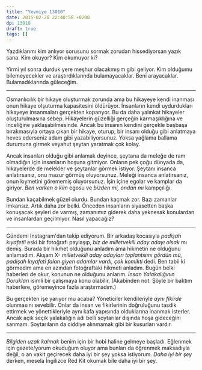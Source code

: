 ```yaml
---
title: "Yevmiye 13010"
date: 2015-02-28 22:40:58 +0200
dp: 13010
draft: true
tags: []
---
```


Yazdıklarımı kim anlıyor sorusunu sormak zorudan hissediyorsan yazık
sana. Kim okuyor? Kim okumuyor ki? 

Yirmi yıl sonra durduk yere meşhur olacakmışım gibi geliyor. Kim
olduğumu bilemeyecekler ve araştırdıklarında bulamayacaklar. Beni
arayacaklar. Bulamadıklarında güleceğim. 

------ 

Osmanlıcılık bir hikaye oluşturmak zorunda ama bu hikayeye kendi
inanması onun hikaye olşuturma kapasitesini öldürüyor. İnsanların
kendi uydurdukları hikayeye insanmaları gerçekten koparıyor. Bu da
daha yalınkat hikayeler oluşturulmasına sebep. Hikayelerin güzelliği
gerçeğin karmaşıklığına ve inceliğine yaklaşabilmesinde. Ancak bu
insanın kendini gerçekle başbaşa bırakmasıyla ortaya çıkan bir hikaye,
oturup, bir insanı olduğu gibi anlatmaya heves ederseniz adam gibi
yazabiliyorsunuz. Yoksa yağlama ballama durumuna girmek veyahut şeytan
yaratmak çok kolay.

Ancak insanları olduğu gibi anlamak deyince, şeytana da meleğe de ram
olmadığın için insanların hoşuna gitmiyor. Onların pek çoğu dünyada
da, hikayelerde de melekler ve şeytanlar görmek istiyor. Şeytanı
insanca anlatırsanız, onu mazur görmüş oluyorsunuz. Meleği insanca
anlatırsanız, onun kıymetini görememiş oluyorsunuz. İşin içine egolar
ve kamplar da giriyor. *Ben varken o kim* egosu ve *bizden mi, ondan
mı* kampçılığı.

Bundan kaçabilmek güzel olurdu. Bundan kaçmak zor. Bazı zamanlar
imkansız. Artık daha zor belki. Önceden insanların siyasetten başka
konuşacak şeyleri de varmış, zamanımız giderek daha yeknesak
konulardan ve insanlardan geçilmiyor. Nasıl yapacağız?

------

Gündemi Instagram'dan takip ediyorum. Bir arkadaş kocasıyla *padişah
kıyafetli* eski bir fotoğrafı paylaşıp, *biz de milletvekili aday
adayı olsak* mı demiş. Burada bir hikmet olduğunu anladım ama hikmetin
ne olduğunu anlamadım. Akşam X- *milletvekili aday adayları
toplantısını gördün mü, padişah kıyafeti falan giyen adamlar vardı,
çok komikti* dedi. Ben tabii ki görmedim ama en azından fotoğraftaki
hikmeti anladım. Bugün belki haberleri de okur, konunun ne olduğunu
anlarım. *İnsan Yalakalığının Dorukları* isimli bir çalışmaya konu
olabilir. (Akabinden not: Şöyle bir baktım haberlere, göremeyince
fazla araştırmadım.)

Bu gerçekten işe yarıyor mu acaba? Yöneticiler kendileriyle *aynı
fikirde* olunmasını sevebilir. Onlar da insan ve fikirlerinin
doğruluğunu tasdik ettirmek ve yönettikleriyle aynı kafa yapısında
olduklarına inanmak isterler. Ancak açık seçik yalakalığın adı belli
soytarılar dışında hoşa gideceğini sanmam. Soytarıların da ciddiye
alınmamak gibi bir kusurları vardır.

------

*Bilgiden uzak kalmak* benim için bir hobi haline gelmeye
başladı. Eğlenmek için gazete/yorum okuduğum oluyor ama bunları da
öğrenmek maksadıyla değil, o an vakit geçirecek daha iyi bir şey yoksa
istiyorum. *Daha iyi bir şey* derken, mesela İngilizce Red Kit okumak
bile daha iyi bir şey.

